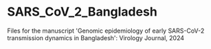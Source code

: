 # SARS_CoV_2_Bangladesh
Files for the manuscript 'Genomic epidemiology of early SARS-CoV-2 transmission dynamics in Bangladesh': Virology Journal, 2024
